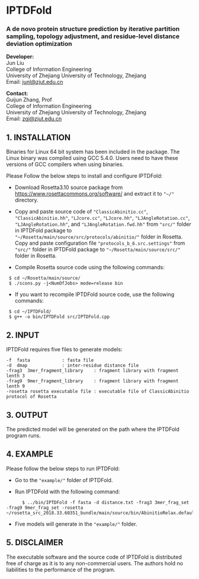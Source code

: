 # IPTDFold
### A de novo protein structure prediction by iterative partition sampling, topology adjustment, and residue-level distance deviation optimization

**Developer:**   
                Jun Liu  
                College of Information Engineering  
                University of Zhejiang University of Technology, Zhejiang  
                Email: junl@zjut.edu.cn  
		
**Contact:**  
                Guijun Zhang, Prof  
                College of Information Engineering  
                University of Zhejiang University of Technology, Zhejiang  
                Email: zgj@zjut.edu.cn  

## 1. INSTALLATION
Binaries for Linux 64 bit system has been included in the package. The Linux binary was compiled using GCC 5.4.0. Users need to have these versions of GCC compilers when using binaries.

Please Follow the below steps to install and configure IPTDFold:

- Download Rosetta3.10 source package from https://www.rosettacommons.org/software/ 
and extract it to ``"~/"`` directory.

- Copy and paste source code of ``"ClassicAbinitio.cc"``, ``"ClassicAbinitio.hh"``, ``"LJcore.cc"``, ``"LJcore.hh"``,  ``"LJAngleRotation.cc"``, ``"LJAngleRotation.hh"``, and ``"LJAngleRotation.fwd.hh"`` from ``"src/"`` folder in IPTDFold package to ``"~/Rosetta/main/source/src/protocols/abinitio/"`` folder in Rosetta. Copy and paste configuration file ``"protocols_b_6.src.settings"`` from ``"src/"`` folder in IPTDFold package to ``"~/Rosetta/main/source/src/"`` folder in Rosetta.

- Compile Rosetta source code using the following commands:

```
 $ cd ~/Rosetta/main/source/
 $ ./scons.py -j<NumOfJobs> mode=release bin
```

- If you want to recompile IPTDFold source code, use the following commands:

```
 $ cd ~/IPTDFold/
 $ g++ -o bin/IPTDFold src/IPTDFold.cpp
```
## 2. INPUT
IPTDFold requires five files to generate models:

	-f	fasta			 : fasta file
	-d	dmap			 : inter-residue distance file
	-frag3	3mer_fragment_library 	 : fragment library with fragment lenth 3
	-frag9	9mer_fragment_library	 : fragment library with fragment lenth 9
	-rosetta rosetta executable file : executable file of ClassicAbinitio protocol of Rosetta

## 3. OUTPUT
The predicted model will be generated on the path where the IPTDFold program runs.

## 4. EXAMPLE
Please follow the below steps to run IPTDFold:

- Go to the ``"example/"`` folder of IPTDFold.
  
- Run IPTDFold with the following command:
  
```
      $ ../bin/IPTDFold -f fasta -d distance.txt -frag3 3mer_frag_set -frag9 9mer_frag_set -rosetta ~/rosetta_src_2018.33.60351_bundle/main/source/bin/AbinitioRelax.default.linuxgccrelease
```

- Five models will generate in the ``"example/"`` folder.

## 5. DISCLAIMER
The executable software and the source code of IPTDFold is distributed free of charge 
as it is to any non-commercial users. The authors hold no liabilities to the performance 
of the program.
